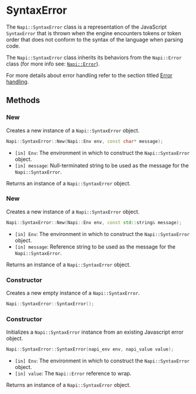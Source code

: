# SyntaxError

The `Napi::SyntaxError` class is a representation of the JavaScript
`SyntaxError` that is thrown when the engine encounters tokens or token order
that does not conform to the syntax of the language when parsing code.

The `Napi::SyntaxError` class inherits its behaviors from the `Napi::Error`
class (for more info see: [`Napi::Error`](error.md)).

For more details about error handling refer to the section titled [Error
handling](error_handling.md).

## Methods

### New

Creates a new instance of a `Napi::SyntaxError` object.

```cpp
Napi::SyntaxError::New(Napi::Env env, const char* message);
```

- `[in] Env`: The environment in which to construct the `Napi::SyntaxError`
  object.
- `[in] message`: Null-terminated string to be used as the message for the
  `Napi::SyntaxError`.

Returns an instance of a `Napi::SyntaxError` object.

### New

Creates a new instance of a `Napi::SyntaxError` object.

```cpp
Napi::SyntaxError::New(Napi::Env env, const std::string& message);
```

- `[in] Env`: The environment in which to construct the `Napi::SyntaxError`
  object.
- `[in] message`: Reference string to be used as the message for the
  `Napi::SyntaxError`.

Returns an instance of a `Napi::SyntaxError` object.

### Constructor

Creates a new empty instance of a `Napi::SyntaxError`.

```cpp
Napi::SyntaxError::SyntaxError();
```

### Constructor

Initializes a `Napi::SyntaxError` instance from an existing Javascript error
object.

```cpp
Napi::SyntaxError::SyntaxError(napi_env env, napi_value value);
```

- `[in] Env`: The environment in which to construct the `Napi::SyntaxError`
  object.
- `[in] value`: The `Napi::Error` reference to wrap.

Returns an instance of a `Napi::SyntaxError` object.
